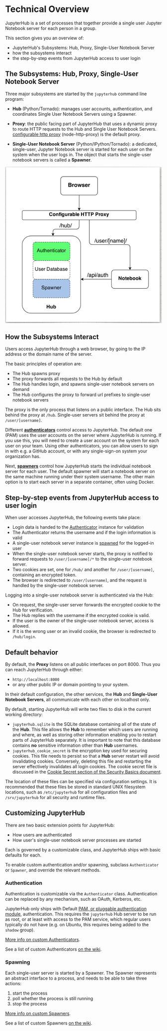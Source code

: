 # Technical Overview

JupyterHub is a set of processes that together provide a single user Jupyter
Notebook server for each person in a group.

This section gives you an overview of:
- JupyterHub's Subsystems: Hub, Proxy, Single-User Notebook Server
- how the subsystems interact
- the step-by-step events from JupyterHub access to user login


## The Subsystems: Hub, Proxy, Single-User Notebook Server

Three major subsystems are started by the `jupyterhub` command line program:

- **Hub** (Python/Tornado): manages user accounts, authentication, and
  coordinates Single User Notebook Servers using a Spawner.

- **Proxy**: the public facing part of JupyterHub that uses a dynamic proxy
  to route HTTP requests to the Hub and Single User Notebook Servers.
  [configurable http proxy](https://github.com/jupyterhub/configurable-http-proxy)
  (node-http-proxy) is the default proxy.

- **Single-User Notebook Server** (Python/IPython/Tornado): a dedicated,
  single-user, Jupyter Notebook server is started for each user on the system
  when the user logs in. The object that starts the single-user notebook
  servers is called a **Spawner**.    

![JupyterHub subsystems](images/jhub-parts.png)

## How the Subsystems Interact

Users access JupyterHub through a web browser, by going to the IP address or
the domain name of the server.

The basic principles of operation are:

- The Hub spawns proxy
- The proxy forwards all requests to the Hub by default
- The Hub handles login, and spawns single-user notebook servers on demand
- The Hub configures the proxy to forward url prefixes to single-user notebook
  servers

The proxy is the only process that listens on a public interface. The Hub sits
behind the proxy at `/hub`. Single-user servers sit behind the proxy at
`/user/[username]`.

Different **[authenticators](./authenticators.html)** control access
to JupyterHub. The default one (PAM) uses the user accounts on the server where
JupyterHub is running. If you use this, you will need to create a user account
on the system for each user on your team. Using other authenticators, you can
allow users to sign in with e.g. a GitHub account, or with any single-sign-on
system your organization has.

Next, **[spawners](./spawners.html)** control how JupyterHub starts
the individual notebook server for each user. The default spawner will
start a notebook server on the same machine running under their system username.
The other main option is to start each server in a separate container, often
using Docker.

## Step-by-step events from JupyterHub access to user login

When user accesses JupyterHub, the following events take place:

- Login data is handed to the [Authenticator](./authenticators.html) instance for
  validation
- The Authenticator returns the username and if the login information is valid
- A single-user notebook server instance is [spawned](./spawners.html) for the
  logged-in user
- When the single-user notebook server starts, the proxy is notified to forward
  requests to `/user/[username]/*` to the single-user notebook server.
- Two cookies are set, one for `/hub/` and another for `/user/[username]`,
  containing an encrypted token.
- The browser is redirected to `/user/[username]`, and the request is handled by
  the single-user notebook server.

Logging into a single-user notebook server is authenticated via the Hub:

- On request, the single-user server forwards the encrypted cookie to the Hub
  for verification.
- The Hub replies with the username if the encrypted cookie is valid.
- If the user is the owner of the single-user notebook server, access is
  allowed.
- If it is the wrong user or an invalid cookie, the browser is redirected to
  `/hub/login`.

## Default behavior

By default, the **Proxy** listens on all public interfaces on port 8000.
Thus you can reach JupyterHub through either:

- `http://localhost:8000`
- or any other public IP or domain pointing to your system.

In their default configuration, the other services, the **Hub** and
**Single-User Notebook Servers**, all communicate with each other on localhost
only.

By default, starting JupyterHub will write two files to disk in the current
working directory:

- `jupyterhub.sqlite` is the SQLite database containing all of the state of the
  **Hub**. This file allows the **Hub** to remember which users are running and
  where, as well as storing other information enabling you to restart parts of
  JupyterHub separately. It is important to note that this database contains
  **no** sensitive information other than **Hub** usernames.
- `jupyterhub_cookie_secret` is the encryption key used for securing cookies.
  This file needs to persist so that a **Hub** server restart will avoid
  invalidating cookies. Conversely, deleting this file and restarting the server
  effectively invalidates all login cookies. The cookie secret file is discussed
  in the [Cookie Secret section of the Security Basics document](./security-basics.html).

The location of these files can be specified via configuration settings. It is
recommended that these files be stored in standard UNIX filesystem locations,
such as `/etc/jupyterhub` for all configuration files and `/srv/jupyterhub` for
all security and runtime files.

## Customizing JupyterHub

There are two basic extension points for JupyterHub:

- How users are authenticated
- How user's single-user notebook server processes are started

Each is governed by a customizable class, and JupyterHub ships with basic
defaults for each.

To enable custom authentication and/or spawning, subclass `Authenticator` or
`Spawner`, and override the relevant methods.

### Authentication

Authentication is customizable via the `Authenticator` class. Authentication can
be replaced by any mechanism, such as OAuth, Kerberos, etc.

JupyterHub only ships with Default
[PAM, or pluggable authentication module,](https://en.wikipedia.org/wiki/Pluggable_authentication_module)
authentication. This requires the `jupyterhub` Hub server to be run as root,
or at least with access to the PAM service, which regular users typically do
not have (e.g. on Ubuntu, this requires being added to the `shadow` group).

[More info on custom Authenticators](./authenticators.html).

See a list of custom Authenticators [on the wiki](https://github.com/jupyterhub/jupyterhub/wiki/Authenticators).

### Spawning

Each single-user server is started by a Spawner. The Spawner represents an
abstract interface to a process, and needs to be able to take three actions:

1. start the process
2. poll whether the process is still running
3. stop the process

[More info on custom Spawners](./spawners.html).

See a list of custom Spawners [on the wiki](https://github.com/jupyterhub/jupyterhub/wiki/Spawners).
